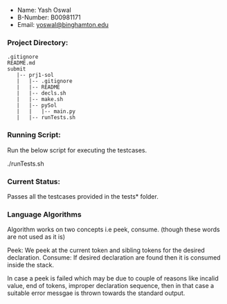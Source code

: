 * Name:		Yash Oswal
* B-Number:	B00981171
* Email:		yoswal@binghamton.edu

### Project Directory:

```
.gitignore
README.md
submit
   |-- prj1-sol
   |   |-- .gitignore
   |   |-- README
   |   |-- decls.sh
   |   |-- make.sh
   |   |-- pySol
   |   |   |-- main.py
   |   |-- runTests.sh
```

### Running Script:

Run the below script for executing the testcases.

./runTests.sh


### Current Status:

Passes all the testcases provided in the tests* folder.

### Language Algorithms

Algorithm works on two concepts i.e peek, consume. (though these words are not used as it is)

Peek: We peek at the current token and sibling tokens for the desired declaration.
Consume: If desired declaration are found then it is consumed inside the stack.

In case a peek is failed which may be due to couple of reasons like incalid value, end of tokens, improper declaration sequence, then in that case a suitable error messgae is thrown towards the standard output.
